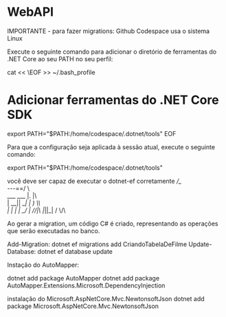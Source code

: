 # WebAPI
IMPORTANTE - para fazer migrations: Github Codespace usa o sistema Linux

Execute o seguinte comando para adicionar o diretório de ferramentas do .NET Core ao seu PATH no seu perfil:

cat << \EOF >> ~/.bash_profile
# Adicionar ferramentas do .NET Core SDK
export PATH="$PATH:/home/codespace/.dotnet/tools"
EOF


Para que a configuração seja aplicada à sessão atual, execute o seguinte comando:

export PATH="$PATH:/home/codespace/.dotnet/tools"

você deve ser capaz de executar o dotnet-ef corretamente 
               _/\__       
               ---==/    \\      
         ___  ___   |.    \|\    
        | __|| __|  |  )   \\\   
        | _| | _|   \_/ |  //|\\ 
        |___||_|       /   \\\/\\

Ao gerar a migration, um código C# é criado, representando as operações que serão executadas no banco.

Add-Migration: dotnet ef migrations add CriandoTabelaDeFilme
Update-Database: dotnet ef database update

Instação do AutoMapper: 

dotnet add package AutoMapper
dotnet add package AutoMapper.Extensions.Microsoft.DependencyInjection

instalação do Microsoft.AspNetCore.Mvc.NewtonsoftJson 
dotnet add package Microsoft.AspNetCore.Mvc.NewtonsoftJson
